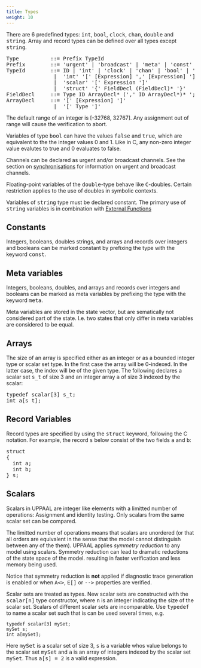 ```yaml
---
title: Types
weight: 10
---
```


There are 6 predefined types: <tt>int</tt>, <tt>bool</tt>, <tt>clock</tt>, <tt>chan</tt>, <tt>double</tt> and <tt>string</tt>. Array and record types can be defined over all types except <tt>string</tt>.

<pre>
Type          ::= Prefix TypeId
Prefix        ::= 'urgent' | 'broadcast' | 'meta' | 'const'
TypeId        ::= ID | 'int' | 'clock' | 'chan' | 'bool' | 'double' | 'string'
               |  'int' '[' [Expression] ',' [Expression] ']'
               |  'scalar' '[' Expression ']'
               |  'struct' '{' FieldDecl (FieldDecl)* '}'
FieldDecl     ::= Type ID ArrayDecl* (',' ID ArrayDecl*)* ';'
ArrayDecl     ::= '[' [Expression] ']'
               |  '[' Type ']'
</pre>

The default range of an integer is [-32768, 32767]. Any assignment out of range will cause the verification to abort.

Variables of type <tt>bool</tt> can have the values <tt>false</tt> and <tt>true</tt>, which are equivalent to the the integer values 0 and 1\. Like in C, any non-zero integer value evalutes to true and 0 evaluates to false.

Channels can be declared as urgent and/or broadcast channels. See the section on [synchronisations](/language-reference/system-description/templates/edges/#synchronisations) for information on urgent and broadcast channels.

Floating-point variables of the <tt>double</tt>-type behave like <tt>C</tt>-doubles. Certain restriction applies to the use of doubles in symbolic contexts.

Variables of <tt>string</tt> type must be declared constant. The primary use of <tt>string</tt> variables is in combination with [External Functions](ExternalFunctions.html)

## Constants

Integers, booleans, doubles strings, and arrays and records over integers and booleans can be marked constant by prefixing the type with the keyword <tt>const</tt>.

## Meta variables

Integers, booleans, doubles, and arrays and records over integers and booleans can be marked as meta variables by prefixing the type with the keyword <tt>meta</tt>.

Meta variables are stored in the state vector, but are sematically not considered part of the state. I.e. two states that only differ in meta variables are considered to be equal.

## Arrays

The size of an array is specified either as an integer or as a bounded integer type or scalar set type. In the first case the array will be 0-indexed. In the latter case, the index will be of the given type. The following declares a scalar set <tt>s_t</tt> of size 3 and an integer array <tt>a</tt> of size 3 indexed by the scalar:

<pre>typedef scalar[3] s_t;
int a[s_t];
</pre>

## Record Variables

Record types are specified by using the <tt>struct</tt> keyword, following the C notation. For example, the record <tt>s</tt> below consist of the two fields <tt>a</tt> and <tt>b</tt>:

<pre>struct
{
  int a;
  int b;
} s;
</pre>

## Scalars

Scalars in UPPAAL are integer like elements with a limitted number of operations: Assignment and identity testing. Only scalars from the same scalar set can be compared.

The limitted number of operations means that scalars are unordered (or that all orders are equivalent in the sense that the model cannot distinguish between any of the them). UPPAAL applies _symmetry reduction_ to any model using scalars. Symmetry reduction can lead to dramatic reductions of the state space of the model. resulting in faster verification and less memory being used.

Notice that symmetry reduction is **not** applied if diagnostic trace generation is enabled or when <tt>A<></tt>, <tt>E[]</tt> or <tt>--></tt> properties are verified.

Scalar sets are treated as types. New scalar sets are constructed with the <tt>scalar[n]</tt> type constructor, where <tt>n</tt> is an integer indicating the size of the scalar set. Scalars of different scalar sets are incomparable. Use <tt>typedef</tt> to name a scalar set such that is can be used several times, e.g.

```
typedef scalar[3] mySet;
mySet s;
int a[mySet];
```

Here <tt>mySet</tt> is a scalar set of size 3, <tt>s</tt> is a variable whos value belongs to the scalar set <tt>mySet</tt> and <tt>a</tt> is an array of integers indexed by the scalar set <tt>mySet</tt>. Thus <tt>a[s] = 2</tt> is a valid expression.